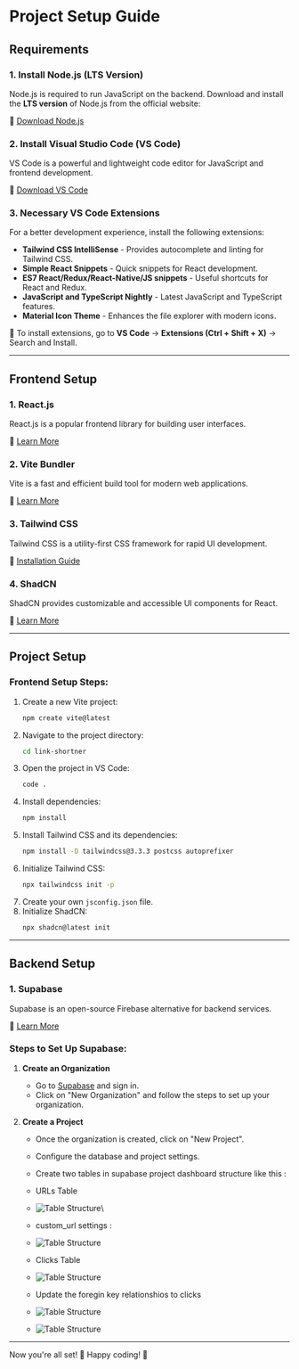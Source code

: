 # Project Setup Guide

## Requirements

### 1. Install Node.js (LTS Version)
Node.js is required to run JavaScript on the backend. Download and install the **LTS version** of Node.js from the official website:

🔗 [Download Node.js](https://nodejs.org/en/download)

### 2. Install Visual Studio Code (VS Code)
VS Code is a powerful and lightweight code editor for JavaScript and frontend development.

🔗 [Download VS Code](https://code.visualstudio.com/download)

### 3. Necessary VS Code Extensions
For a better development experience, install the following extensions:

- **Tailwind CSS IntelliSense** - Provides autocomplete and linting for Tailwind CSS.
- **Simple React Snippets** - Quick snippets for React development.
- **ES7 React/Redux/React-Native/JS snippets** - Useful shortcuts for React and Redux.
- **JavaScript and TypeScript Nightly** - Latest JavaScript and TypeScript features.
- **Material Icon Theme** - Enhances the file explorer with modern icons.

📌 To install extensions, go to **VS Code** → **Extensions (Ctrl + Shift + X)** → Search and Install.

---

## Frontend Setup

### 1. React.js
React.js is a popular frontend library for building user interfaces.

🔗 [Learn More](https://react.dev/)

### 2. Vite Bundler
Vite is a fast and efficient build tool for modern web applications.

🔗 [Learn More](https://vite.dev/)

### 3. Tailwind CSS
Tailwind CSS is a utility-first CSS framework for rapid UI development.

🔗 [Installation Guide](https://tailwindcss.com/docs/installation/using-vite)

### 4. ShadCN
ShadCN provides customizable and accessible UI components for React.

🔗 [Learn More](https://ui.shadcn.com/)

---

## Project Setup

### Frontend Setup Steps:
1. Create a new Vite project:
   ```sh
   npm create vite@latest
   ```
2. Navigate to the project directory:
   ```sh
   cd link-shortner
   ```
3. Open the project in VS Code:
   ```sh
   code .
   ```
4. Install dependencies:
   ```sh
   npm install
   ```
5. Install Tailwind CSS and its dependencies:
   ```sh
   npm install -D tailwindcss@3.3.3 postcss autoprefixer
   ```
6. Initialize Tailwind CSS:
   ```sh
   npx tailwindcss init -p
   ```
7. Create your own `jsconfig.json` file.
8. Initialize ShadCN:
   ```sh
   npx shadcn@latest init
   ```

---

## Backend Setup

### 1. Supabase
Supabase is an open-source Firebase alternative for backend services.

🔗 [Learn More](https://supabase.com/)

### Steps to Set Up Supabase:
1. **Create an Organization**
   - Go to [Supabase](https://supabase.com/) and sign in.
   - Click on "New Organization" and follow the steps to set up your organization.

2. **Create a Project**
   - Once the organization is created, click on "New Project".
   - Configure the database and project settings.
   - Create two tables in supabase project dashboard structure like this :
   - URLs Table
   - ![Table Structure](https://github.com/Tushar292004/link-shortner/blob/main/workshop-images/Screenshot%202025-02-02%20152621.png)\
   - custom_url settings :
   - ![Table Structure](https://github.com/Tushar292004/link-shortner/blob/main/workshop-images/Screenshot%202025-02-02%20152636.png)
   

   - Clicks Table
   - ![Table Structure](https://github.com/Tushar292004/link-shortner/blob/main/workshop-images/Screenshot%202025-02-02%20153045.png)
   - Update the foregin key relationshios to clicks
   - ![Table Structure](https://github.com/Tushar292004/link-shortner/blob/main/workshop-images/Screenshot%202025-02-02%20152840.png)
   - ![Table Structure](https://github.com/Tushar292004/link-shortner/blob/main/workshop-images/Screenshot%202025-02-02%20152851.png)


---

Now you're all set! 🚀 Happy coding! 🎉

